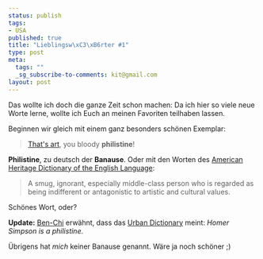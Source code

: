 ```yaml
--- 
status: publish
tags: 
- USA
published: true
title: "Lieblingsw\xC3\xB6rter #1"
type: post
meta: 
  tags: ""
  _sg_subscribe-to-comments: kit@gmail.com
layout: post
---
```

Das wollte ich doch die ganze Zeit schon machen: Da ich hier so viele neue Worte lerne, wollte ich Euch an meinen Favoriten teilhaben lassen.

Beginnen wir gleich mit einem ganz besonders schönen Exemplar:

<blockquote><a href="http://blog.andi.de/archives/284-Vorsicht,-Kunst!.html">That's art</a>, you bloody <strong>philistine</strong>!</blockquote>

<strong>Philistine</strong>, zu deutsch der <strong>Banause</strong>. Oder mit den Worten des <a href="http://www.bartleby.com/61/66/P0246600.html">American Heritage Dictionary of the English Language</a>:

<blockquote>A smug, ignorant, especially middle-class person who is regarded as being indifferent or antagonistic to artistic and cultural values.</blockquote>

Schönes Wort, oder?

<strong>Update:</strong> <a href="http://chi-mail.de">Ben-Chi</a> erwähnt, dass das <a href="http://www.urbandictionary.com/define.php?term=philistine">Urban Dictionary</a> meint: <em>Homer Simpson is a philistine</em>.

Übrigens hat <em>mich</em> keiner Banause genannt. Wäre ja noch schöner ;)
